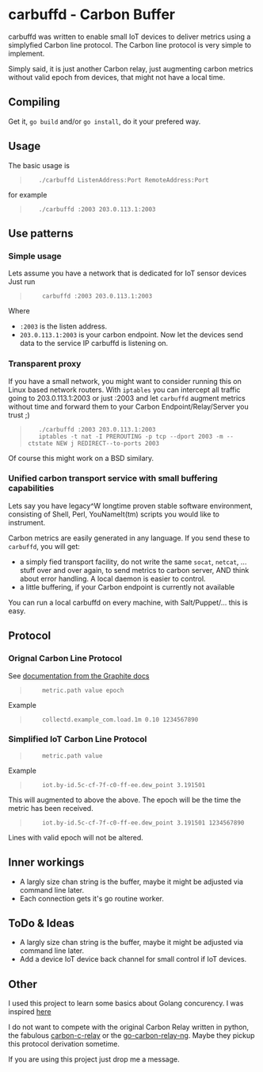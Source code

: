 # carbuffd - Carbon Buffer

carbuffd was written to enable small IoT devices to deliver metrics using
a simplyfied Carbon line protocol.
The Carbon line protocol is very simple to implement.

Simply said, it is just another Carbon relay, just augmenting carbon metrics without
valid epoch from devices, that might not have a local time.

## Compiling

Get it, `go build` and/or `go install`, do it your prefered way.

## Usage

The basic usage is
>        ./carbuffd ListenAddress:Port RemoteAddress:Port

for example
>        ./carbuffd :2003 203.0.113.1:2003

## Use patterns

### Simple usage

Lets assume you have a network that is dedicated for IoT sensor devices
Just run
>         carbuffd :2003 203.0.113.1:2003
Where
* `:2003` is the listen address.
* `203.0.113.1:2003` is your carbon endpoint.
Now let the devices send data to the service IP carbuffd is listening on.

### Transparent proxy

If you have a small network, you might want to consider running this on Linux based
network routers.
With `iptables` you can intercept all traffic going to 203.0.113.1:2003 or just :2003
and let `carbuffd` augment metrics without time and forward them to your
Carbon Endpoint/Relay/Server you trust ;)

>        ./carbuffd :2003 203.0.113.1:2003
>        iptables -t nat -I PREROUTING -p tcp --dport 2003 -m --ctstate NEW j REDIRECT--to-ports 2003

Of course this might work on a BSD similary.

### Unified carbon transport service with small buffering capabilities

Lets say you have legacy^W longtime proven stable software environment, consisting of Shell, Perl,
YouNameIt(tm) scripts you would like to instrument.

Carbon metrics are easily generated in any language.
If you send these to `carbuffd`, you will get:
 * a simply fied transport facility, do not write the same `socat`, `netcat`, ...
   stuff over and over again, to send metrics to carbon server, AND think about error handling.
   A local daemon is easier to control.
 * a little buffering, if your Carbon endpoint is currently not available


You can run a local carbuffd on every machine, with Salt/Puppet/... this is easy.

## Protocol

### Orignal Carbon Line Protocol
See [documentation from the Graphite docs](http://graphite.readthedocs.io/en/latest/feeding-carbon.html#the-plaintext-protocol)

>         metric.path value epoch

Example

>         collectd.example_com.load.1m 0.10 1234567890

### Simplified IoT Carbon Line Protocol
>         metric.path value

Example

>         iot.by-id.5c-cf-7f-c0-ff-ee.dew_point 3.191501

This will augmented to above the above. The epoch will be the time the metric has been received.
>         iot.by-id.5c-cf-7f-c0-ff-ee.dew_point 3.191501 1234567890

Lines with valid epoch will not be altered.

## Inner workings
 * A largly size chan string is the buffer, maybe it might be adjusted via command line later.
 * Each connection gets it's go routine worker.

## ToDo & Ideas
 * A largly size chan string is the buffer, maybe it might be adjusted via command line later.
 * Add a device IoT device back channel for small control if IoT devices.

## Other
I used this project to learn some basics about Golang concurency.
I was inspired [here](https://divan.github.io/posts/go_concurrency_visualize/)

I do not want to compete with the original Carbon Relay written in python,
the fabulous [carbon-c-relay](https://github.com/grobian/carbon-c-relay) or
the [go-carbon-relay-ng](https://github.com/graphite-ng/carbon-relay-ng).
Maybe they pickup this protocol derivation sometime.

If you are using this project just drop me a message.
